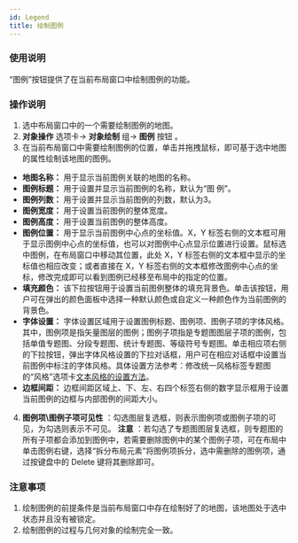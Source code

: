 ```yaml
---
id: Legend
title: 绘制图例
---
```

### 使用说明

“图例”按钮提供了在当前布局窗口中绘制图例的功能。

###  操作说明

  1. 选中布局窗口中的一个需要绘制图例的地图。
  2. **对象操作** 选项卡-> **对象绘制** 组-> **图例** 按钮 。
  3. 在当前布局窗口中需要绘制图例的位置，单击并拖拽鼠标，即可基于选中地图的属性绘制该地图的图例。
  * **地图名称：** 用于显示当前图例关联的地图的名称。
  * **图例标题：** 用于设置并显示当前图例的名称，默认为“图 例”。
  * **图例列数：** 用于设置并显示当前图例的列数，默认为3。
  * **图例宽度：** 用于设置当前图例的整体宽度。
  * **图例高度：** 用于设置当前图例的整体高度。
  * **图例位置：** 用于显示当前图例中心点的坐标值。X，Y 标签右侧的文本框可用于显示图例中心点的坐标值，也可以对图例中心点显示位置进行设置。鼠标选中图例，在布局窗口中移动其位置，此处 X，Y 标签右侧的文本框中显示的坐标值也相应改变；或者直接在 X，Y 标签右侧的文本框修改图例中心点的坐标，修改完成即可以看到图例已经移至布局中的指定的位置。
  * **填充颜色：** 该下拉按钮用于设置当前图例整体的填充背景色。单击该按钮，用户可在弹出的颜色面板中选择一种默认颜色或自定义一种颜色作为当前图例的背景色。
  * **字体设置：** 字体设置区域用于设置图例标题、图例项、图例子项的字体风格。其中，图例项是指矢量图层的图例；图例子项指是专题图图层子项的图例，包括单值专题图、分段专题图、统计专题图、等级符号专题图。单击相应项右侧的下拉按钮，弹出字体风格设置的下拉对话框，用户可在相应对话框中设置当前图例中标注的字体风格。具体设置方法参考：修改统一风格标签专题图的“风格”选项卡[文本风格的设置方法](../../Mapping/LabelMap/UniformLabelMapDia.html)。
  * **边框间距：** 边框间距区域上、下、左、右四个标签右侧的数字显示框用于设置当前图例的边框与内部图例的间距大小。
  4. **图例项\图例子项可见性** ：勾选图层复选框，则表示图例项或图例子项的可见，为勾选则表示不可见。 **注意** ：若勾选了专题图图层复选框，则专题图的所有子项都会添加到图例中，若需要删除图例中的某个图例子项，可在布局中单击图例右键，选择“拆分布局元素”将图例项拆分，选中需删除的图例项，通过按键盘中的 Delete 键将其删除即可。

### 注意事项

  1. 绘制图例的前提条件是当前布局窗口中存在绘制好了的地图，该地图处于选中状态并且没有被锁定。 
  2. 绘制图例的过程与几何对象的绘制完全一致。


